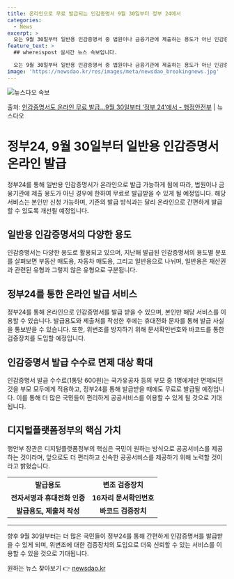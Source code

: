 ```yaml
---
title: 온라인으로 무료 발급되는 인감증명서 9월 30일부터 정부 24에서
categories:
  - News
excerpt: >
  오는 9월 30일부터 일반용 인감증명서 중 법원이나 금융기관에 제출하는 용도가 아닌 인감증명서는 정부24(w…
feature_text: >
  ## whereispost 실시간 뉴스 속보입니다.

  오는 9월 30일부터 일반용 인감증명서 중 법원이나 금융기관에 제출하는 용도가 아닌 인감증명서는 정부24(w…
image: 'https://newsdao.kr/res/images/meta/newsdao_breakingnews.jpg'
---
```


![뉴스다오 속보](https://newsdao.kr/res/images/meta/newsdao_breakingnews.jpg)

<p>출처: <a href="https://newsdao.kr/3702" rel="dofollow">인감증명서도 온라인 무료 발급…9월 30일부터 ‘정부 24’에서 - 행정안전부</a> | 뉴스다오</p>

<h1>정부24, 9월 30일부터 일반용 인감증명서 온라인 발급</h1>
<p data-ke-size="size16">정부24를 통해 일반용 인감증명서가 온라인으로 발급 가능하게 됨에 따라, 법원이나 금융기관에 제출 용도가 아닌 경우에 한하여 무료로 발급받을 수 있게 될 예정입니다. 해당 서비스는 본인만 신청 가능하며, 기존의 발급 방식과는 달리 온라인으로 간편하게 발급할 수 있도록 개선될 예정입니다.</p>

<h2 data-ke-size="size26">일반용 인감증명서의 다양한 용도</h2>
<p data-ke-size="size16">인감증명서는 다양한 용도로 활용되고 있으며, 지난해 발급된 인감증명서의 용도별 분포를 살펴보면 부동산 매도용, 자동차 매도용, 그리고 일반용으로 나뉘며, 일반용은 재산권과 관련된 유형과 그렇지 않은 유형으로 구분됩니다.</p>

<h2 data-ke-size="size26">정부24를 통한 온라인 발급 서비스</h2>
<p data-ke-size="size16">정부24를 통해 온라인으로 인감증명서를 발급 받을 수 있으며, 본인만 해당 서비스를 이용할 수 있습니다. 발급용도와 제출처를 작성한 후에는 휴대전화 문자를 통해 발급 사실을 통보받을 수 있습니다. 또한, 위변조를 방지하기 위해 문서확인번호와 바코드를 통한 검증장치를 도입할 예정입니다.</p>

<h2 data-ke-size="size26">인감증명서 발급 수수료 면제 대상 확대</h2>
<p data-ke-size="size16">인감증명서 발급 수수료(1통당 600원)는 국가유공자 등의 부모 중 1명에게만 면제되던 것을 부모 모두에게 적용하고, 정부24를 통해 발급받을 때에도 무료로 발급될 예정입니다. 이를 통해 더 많은 국민들이 편리하게 공공서비스를 이용할 수 있게 될 것으로 기대됩니다.</p>

<h2 data-ke-size="size26">디지털플랫폼정부의 핵심 가치</h2>
<p data-ke-size="size16">행안부 장관은 디지털플랫폼정부의 핵심은 국민이 원하는 방식으로 공공서비스를 제공하는 것이라며, 앞으로도 더 편리하고 신속한 공공서비스를 제공하기 위해 노력할 것이라고 밝혔습니다.</p>

<table>
	<tr>
		<th>발급용도</th>
		<th>변조 검증장치</th>
	</tr>
	<tr>
		<td style="text-align: center; height: 17px;"><b>전자서명과 휴대전화 인증</b></td>
		<td style="text-align: center; height: 17px;"><b>16자리 문서확인번호</b></td>
	</tr>
	<tr>
		<td style="text-align: center; height: 17px;"><b>발급용도, 제출처 작성</b></td>
		<td style="text-align: center; height: 17px;"><b>바코드 검증장치</b></td>
	</tr>
</table>

<hr>

<p data-ke-size="size16">향후 9월 30일부터는 더 많은 국민들이 정부24를 통해 간편하게 인감증명서를 발급받을 수 있게 되며, 위변조에 대한 검증장치의 도입으로 더욱 신뢰할 수 있는 서비스를 이용할 수 있을 것으로 기대됩니다.</p>
 

원하는 뉴스 찾아보기 👉 <a href="https://newsdao.kr" rel="dofollow">newsdao.kr</a>


